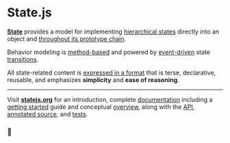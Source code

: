 # State.js

**[State][0]** provides a model for implementing [hierarchical states][1] directly into an object and [throughout its prototype chain][2].

Behavior modeling is [method-based][3] and powered by [event-driven][4] state [transitions][5].

All state-related content is [expressed in a format][6] that is terse, declarative, reusable, and emphasizes **simplicity** and **ease of reasoning**.

* * *

Visit **[statejs.org][]** for an introduction, complete [documentation][] including a [getting started][] guide and conceptual [overview][], along with the [API][], [annotated source][], and [tests][].

### &#x1f44b;




[0]: http://statejs.org/
[1]: http://statejs.org/docs/#concepts--inheritance--superstates-and-substates
[2]: http://statejs.org/docs/#concepts--inheritance--protostates
[3]: http://statejs.org/docs/#concepts--methods
[4]: http://statejs.org/docs/#concepts--events
[5]: http://statejs.org/docs/#concepts--transitions
[6]: http://statejs.org/docs/#concepts--expressions

[statejs.org]:       http://statejs.org/
[documentation]:     http://statejs.org/docs/
[getting started]:   http://statejs.org/docs/#getting-started
[overview]:          http://statejs.org/docs/#overview
[API]:               http://statejs.org/api/
[annotated source]:  http://statejs.org/source/
[tests]:             http://statejs.org/tests/
